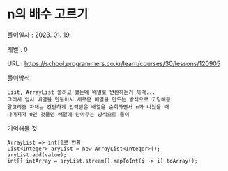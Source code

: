 # n의 배수 고르기
풀이일자 : 2023. 01. 19.  
    
레벨 : 0   

URL : https://school.programmers.co.kr/learn/courses/30/lessons/120905  
    
풀이방식    

    List, ArrayList 쓸려고 했는데 배열로 변환하는거 까먹...
    그래서 임시 배열을 만들어서 새로운 배열을 만드는 방식으로 코딩해봄
    알고리즘 자체는 간단하게 입력받은 배열을 순회하면서 n과 나눴을 때
    나머지가 0인 것들만 배열에 담아주는 방식으로 풀이

기억해둘 것  
    
    ArrayList => int[]로 변환
    List<Integer> aryList = new ArrayList<Integer>();
    aryList.add(value);
    int[] intArray = aryList.stream().mapToInt(i -> i).toArray();
